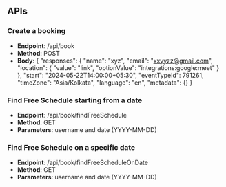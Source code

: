 ## APIs

### Create a booking

- <b>Endpoint</b>: /api/book
- <b>Method</b>: POST
- <b>Body</b>:
  {
  "responses": {
  "name": "xyz",
  "email": "xxyyzz@gmail.com",
  "location": {
  "value": "link",
  "optionValue": "integrations:google:meet"
  }
  },
  "start": "2024-05-22T14:00:00+05:30",
  "eventTypeId": 791261,
  "timeZone": "Asia/Kolkata",
  "language": "en",
  "metadata": {}
  }

### Find Free Schedule starting from a date

- <b>Endpoint</b>: /api/book/findFreeSchedule
- <b>Method</b>: GET
- <b>Parameters</b>: username and date (YYYY-MM-DD)

### Find Free Schedule on a specific date

- <b>Endpoint</b>: /api/book/findFreeScheduleOnDate
- <b>Method</b>: GET
- <b>Parameters</b>: username and date (YYYY-MM-DD)
